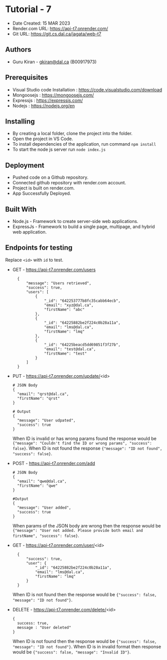 # Tutorial - 7

* Date Created: 15 MAR 2023
* Render.com URL: https://api-t7.onrender.com/
* Git URL: https://git.cs.dal.ca/jagata/web-t7

## Authors

* Guru Kiran - gkiran@dal.ca (B00917973)

## Prerequisites

* Visual Studio code Installation : https://code.visualstudio.com/download
* Mongoosejs : https://mongoosejs.com/
* Expressjs : https://expressjs.com/
* Nodejs : https://nodejs.org/en

## Installing

- By creating a local folder, clone the project into the folder.
- Open the project in VS Code.
- To install dependencies of the application, run command `npm install`
- To start the node js server run `node index.js`

## Deployment

* Pushed code on a Github repository.
* Connected github repository with render.com account.
* Project is built on render.com.
* App Successfully Deployed.

## Built With

* Node.js - Framework to create server-side web applications.
* ExpressJs - Framework to build a single page, multipage, and hybrid web application.

## Endpoints for testing

Replace `<id>` with `id` to test.

- GET - https://api-t7.onrender.com/users
  ```
    {
        "message": "Users retrieved",
        "success": true,
        "users": [
            {
                "_id": "642253777b8fc35cabb64ecb",
                "email": "xyz@dal.ca",
                "firstName": "abc"
            },
            {
                "_id": "64225882be2f224c0b28a11a",
                "email": "lms@dal.ca",
                "firstName": "lmq"
            },
            {
                "_id": "64225beacd5dd69851f3f27b",
                "email": "test@dal.ca",
                "firstName": "test"
            }
        ]
    }
  ```
- PUT - https://api-t7.onrender.com/update/<id\>
  ```
  # JSON Body
  {
    "email": "qrst@dal.ca",
    "firstName": "qrst"
  }

  # Output
  {
    "message": "User udpated",
    "success": true
  }
  ```
  When ID is invalid or has wrong params found the response would be `{"message": "Couldn't find the ID or wrong params", "success": false}`. When ID is not found the response `{"message": "ID not found", "success": false}`.

- POST - https://api-t7.onrender.com/add
  ```
  # JSON Body
  {
    "email": "qwe@dal.ca",
    "firstName": "qwe"
  }

  #Output
  {
    "message": "User added",
    "success": true
  }
  ```
  When params of the JSON body are wrong then the response would be `{"message": "User not added. Please provide both email and firstName", "success": false}`.

- GET - https://api-t7.onrender.com/user/<id\>
  ```
    {
        "success": true,
        "user": {
            "_id": "64225882be2f224c0b28a11a",
            "email": "lms@dal.ca",
            "firstName": "lmq"
        }
    }
  ```
  When ID is not found then the response would be `{"success": false, "message": "ID not found"}`.

- DELETE - https://api-t7.onrender.com/delete/<id\>

  ```
  {
    success: true,
    message : "User deleted"
  }
  ```
  When ID is not found then the response would be `{"success": false, "message": "ID not found"}`. When ID is in invalid format then response would be `{"success": false, "message": "Invalid ID"}`.
